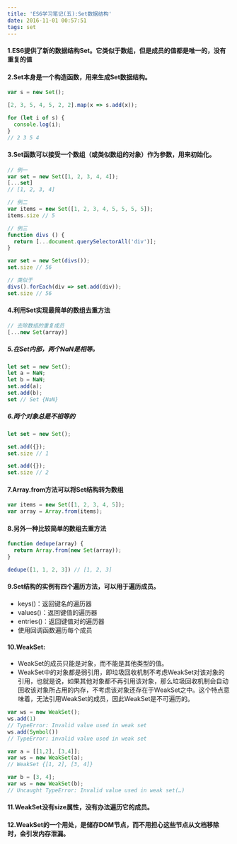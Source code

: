 ```yaml
---
title: 'ES6学习笔记(五):Set数据结构'
date: 2016-11-01 00:57:51
tags: set
---
```



#### 1.ES6提供了新的数据结构Set。它类似于数组，但是成员的值都是唯一的，没有重复的值

#### 2.Set本身是一个构造函数，用来生成Set数据结构。
```javascript
var s = new Set();

[2, 3, 5, 4, 5, 2, 2].map(x => s.add(x));

for (let i of s) {
  console.log(i);
}
// 2 3 5 4
```

#### 3.Set函数可以接受一个数组（或类似数组的对象）作为参数，用来初始化。
```javascript
// 例一
var set = new Set([1, 2, 3, 4, 4]);
[...set]
// [1, 2, 3, 4]

// 例二
var items = new Set([1, 2, 3, 4, 5, 5, 5, 5]);
items.size // 5

// 例三
function divs () {
  return [...document.querySelectorAll('div')];
}

var set = new Set(divs());
set.size // 56

// 类似于
divs().forEach(div => set.add(div));
set.size // 56
```

#### 4.利用Set实现最简单的数组去重方法
```javascript
// 去除数组的重复成员
[...new Set(array)]
```

##### 5.在Set内部，两个NaN是相等。
```javascript
let set = new Set();
let a = NaN;
let b = NaN;
set.add(a);
set.add(b);
set // Set {NaN}
```

##### 6.两个对象总是不相等的
``` javascript
let set = new Set();

set.add({});
set.size // 1

set.add({});
set.size // 2
```

#### 7.Array.from方法可以将Set结构转为数组
```javascript
var items = new Set([1, 2, 3, 4, 5]);
var array = Array.from(items);
```

#### 8.另外一种比较简单的数组去重方法
``` javascript
function dedupe(array) {
  return Array.from(new Set(array));
}

dedupe([1, 1, 2, 3]) // [1, 2, 3]
```

#### 9.Set结构的实例有四个遍历方法，可以用于遍历成员。
- keys()：返回键名的遍历器
- values()：返回键值的遍历器
- entries()：返回键值对的遍历器
- 使用回调函数遍历每个成员

#### 10.WeakSet:
- WeakSet的成员只能是对象，而不能是其他类型的值。
- WeakSet中的对象都是弱引用，即垃圾回收机制不考虑WeakSet对该对象的引用，也就是说，如果其他对象都不再引用该对象，那么垃圾回收机制会自动回收该对象所占用的内存，不考虑该对象还存在于WeakSet之中。这个特点意味着，无法引用WeakSet的成员，因此WeakSet是不可遍历的。

```javascript
var ws = new WeakSet();
ws.add(1)
// TypeError: Invalid value used in weak set
ws.add(Symbol())
// TypeError: invalid value used in weak set

var a = [[1,2], [3,4]];
var ws = new WeakSet(a);
// WeakSet {[1, 2], [3, 4]}

var b = [3, 4];
var ws = new WeakSet(b);
// Uncaught TypeError: Invalid value used in weak set(…)
```

#### 11.WeakSet没有size属性，没有办法遍历它的成员。

#### 12.WeakSet的一个用处，是储存DOM节点，而不用担心这些节点从文档移除时，会引发内存泄漏。